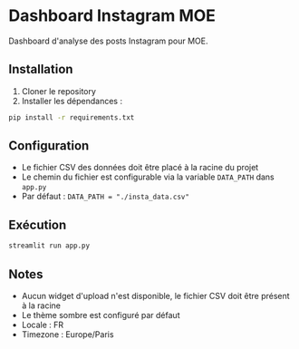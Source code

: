 # Dashboard Instagram MOE

Dashboard d'analyse des posts Instagram pour MOE.

## Installation

1. Cloner le repository
2. Installer les dépendances :
```bash
pip install -r requirements.txt
```

## Configuration

- Le fichier CSV des données doit être placé à la racine du projet
- Le chemin du fichier est configurable via la variable `DATA_PATH` dans `app.py`
- Par défaut : `DATA_PATH = "./insta_data.csv"`

## Exécution

```bash
streamlit run app.py
```

## Notes

- Aucun widget d'upload n'est disponible, le fichier CSV doit être présent à la racine
- Le thème sombre est configuré par défaut
- Locale : FR
- Timezone : Europe/Paris 